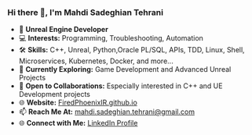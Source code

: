 ### Hi there 👋, I'm Mahdi Sadeghian Tehrani

- 🔭 **Unreal Engine Developer**
- 💻 **Interests:** Programming, Troubleshooting, Automation
- 🛠️ **Skills:** C++, Unreal, Python,Oracle PL/SQL, APIs, TDD, Linux, Shell, Microservices, Kubernetes, Docker, and more...
- 🌱 **Currently Exploring:** Game Development and Advanced Unreal Projects
- 🤝 **Open to Collaborations:** Especially interested in C++ and UE Development projects
- 🌐 **Website:** [FiredPhoenixIR.github.io](https://FiredPhoenixIR.github.io)
- 📫 **Reach Me At:** [mahdi.sadeghian.tehrani@gmail.com](mailto:mahdi.sadeghian.tehrani@gmail.com)
- 🌐 **Connect with Me:** [LinkedIn Profile](https://www.linkedin.com/in/mahdi-sadeghian-tehrani/)

<!---
FiredPhoenixIR/FiredPhoenixIR is a ✨ special ✨ repository because its `README.md` (this file) appears on your GitHub profile.
You can click the Preview link to take a look at your changes.
--->
